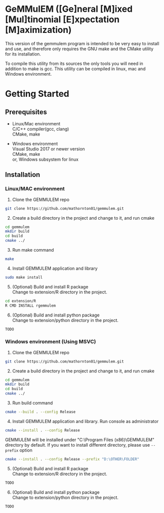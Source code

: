 # GeMMulEM (\[Ge\]neral \[M\]ixed \[Mul\]tinomial \[E\]xpectation \[M\]aximization)

This version of the gemmulem program is intended to be very easy to install and use, and therefore only
requires the GNU make and the CMake utility for its installation. 

To compile this utility from its sources the only tools you will need in addition to make is gcc. 
This utility can be compiled in linux, mac and Windows environment.


# Getting Started

## Prerequisites

- Linux/Mac environment  
  C/C++ compiler(gcc, clang)  
  CMake, make  

- Windows environment  
  Visual Studio 2017 or newer version  
  CMake, make  
  or, Windows subsystem for linux

## Installation

### Linux/MAC environment
1. Clone the GEMMULEM repo
```bash
git clone https://github.com/mathornton01/gemmulem.git
```

2. Create a build directory in the project and change to it, and run cmake
```bash
cd gemmulem
mkdir build
cd build
cmake ../
```

3. Run make command
```bash
make
```

4. Install GEMMULEM application and library
```bash
sudo make install
```

5. (Optional) Build and install R package  
Change to extension/R directory in the project.
```bash
cd extension/R
R CMD INSTALL rgemmulem
```

6. (Optional) Build and install python package  
Change to extension/python directory in the project.
```bash
TODO
```


### Windows environment (Using MSVC)
1. Clone the GEMMULEM repo
```bash
git clone https://github.com/mathornton01/gemmulem.git
```

2. Create a build directory in the project and change to it, and run cmake
```bash
cd gemmulem
mkdir build
cd build
cmake ../
```

3. Run build command
```bash
cmake --build . --config Release
```

4. Install GEMMULEM application and library. Run console as administrator
```bash
cmake --install . --config Release
```
GEMMULEM will be installed under "C:\Program Files (x86)\GEMMULEM" directory by default. If you want to install different directory, please use `--prefix` option
```bash
cmake --install . --config Release --prefix "D:\OTHER\FOLDER"
```

5. (Optional) Build and install R package  
Change to extension/R directory in the project.
```bash
TODO
```

6. (Optional) Build and install python package  
Change to extension/python directory in the project.
```bash
TODO
```

